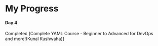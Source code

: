 # My Progress

#### Day 4

Completed [Complete YAML Course - Beginner to Advanced for DevOps and more!(Kunal Kushwaha)]
